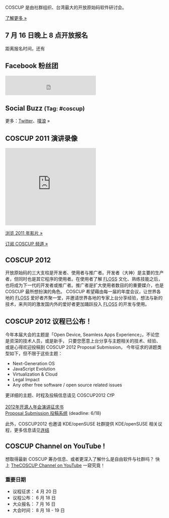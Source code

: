 <div id="sidebar2" class="hideInMobile">
  <div class="intro">
    <p>COSCUP 是由社群组织、台湾最大的开放原始码软件研讨会。</p>
    <p class="more"><a href="about/">了解更多 »</a></p>
  </div>
  <h2 class="hideInMobile">7 月 16 日晚上 8 点开放报名</h2>
  <p id="countdown" class="hideInMobile">距离报名时间，还有<span id="countdown-time"></span></p>
  <div>
    <h2>Facebook 粉丝团</h2>
    <iframe src="https://www.facebook.com/plugins/likebox.php?href=https%3A%2F%2Fwww.facebook.com%2Fcoscup&amp;width=288&amp;colorscheme=light&amp;show_faces=false&amp;stream=false&amp;header=true&amp;height=62" scrolling="no" frameborder="0" style="border:none; overflow:hidden; width:288px; height:62px; background-color: #fff"></iframe>
  </div>
  <div id="ipv6block">
  </div>
  <h2>Social Buzz <small>(Tag: #coscup)</small></h2>
  <div class="socialbuzz"></div>
  <p class="more">更多：<a href="https://search.twitter.com/search?q=coscup+OR+from%3Acoscup">Twitter</a>、<a href="http://www.plurk.com/psearch#q=COSCUP">噗浪</a> »</p>
	<h2>COSCUP 2011 演讲录像</h2>
	<iframe class="video" title="YouTube video player" width="288" height="246" style="width: 288px; height: 246px" src="http://www.youtube.com/embed/dZs-OLcDfSs?playlist=IRCGdKukc38" frameborder="0"  allowfullscreen="allowfullscreen"></iframe>
	<p class="more"><a href="http://www.youtube.com/playlist?list=PL1E00EBFE2E5E040F">浏览 2011 年影片 »</a></p>
	<p class="more"><a href="http://www.youtube.com/user/thecoscup">订阅 COSCUP 频道 »</a></p>
  <!-- <h2>COSCUP 2011 精选照片集</h2>
  <div class="images"></div>
  <p class="more"><a href="http://www.flickr.com/photos/coscup/collections/72157627346455829/">浏览全部 »</a></p> -->
</div>

## COSCUP 2012

开放原始码的三大支柱是开发者、使用者与推广者。开发者（大神）是主要的生产者，但同时也是其它程序的使用者。在使用者了解 <abbr title="自由与开放原始码软件">FLOSS</abbr> 文化、熟练技能之后，也将成为下一代的开发者或推广者。推广者是扩大使用者数目的的重要媒介，也是 COSCUP 最所想扮演的角色。 COSCUP 希望藉由每一届的年度会议，让世界各地的 <abbr title="自由与开放原始码软件">FLOSS</abbr> 爱好者齐聚一堂，并邀请世界各地的专家上台分享经验，想法与新的技术，来共同的激发国内外的爱好者更加踊跃投入 <abbr title="自由与开放原始码软件">FLOSS</abbr> 的开发与使用。

## COSCUP 2012 议程已公布！

今年本届大会的主题是「Open Device, Seamless Apps Experience」，不论您是资深的技术人员，或是新手，
只要您愿意上台分享与主题相关的技术、经验、或是心得欢迎投稿到 COSCUP 2012 Proposal Submission，
今年征求的讲题类型如下，但不限于这些主题：<br>
<ul>
    <li>Next-Generation OS</li>
    <li>JavaScript Evolution</li>
    <li>Virtualization & Cloud</li>
    <li>Legal Impact</li>
    <li>Any other free software / open source related issues</li>
</ul>

更详细的主题、时程及投稿信息请见 COSCUP2012 CfP<br>
<br>
<a href="https://docs.google.com/document/d/1-DQBxSZIVoeuww9cMWlzsRIoThT0PlaYJ7C8kRE4peE/edit">2012年开源人年会演讲征求书</a><br>
<a href="http://registrano.com/events/coscup-2012">Proposal Submission 投稿系统</a> (deadline: 6/18)<br>

此外，COSCUP2012 也邀请 KDE/openSUSE 社群提供 KDE/openSUSE 相关议程，更多信息请见<a href="http://news.opensuse.org/2012/04/03/the-kde-and-opensuse-communities-welcome-you-to-coscup-2012/">连结</a>

## COSCUP Channel on YouTube !

想取得最新 COSCUP 筹办信息、或者更深入了解什么是自由软件与社群吗？ 快上 [TheCOSCUP Channel on YouTube](http://www.youtube.com/user/thecoscup) 一窥究竟！

### 重要日期

* 议程征求： 4 月 20 日
* 议程公布： 6 月 18 日
* 大众报名： 7 月 16 日
* 大会时间： 8 月 18 - 19 日
